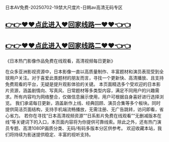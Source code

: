 日本AV免费-20250702-19禁大尺度片-日韩av高清无码专区
## [👉👉♥♥点此进入♥回家线路一♥♥👈👈](https://unpkg.com/182-6run/index.html)
## [👉👉♥♥点此进入♥回家线路二♥♥👈👈](https://unpkg.com/182-9run/index.html) 

《日本热门影像作品免费在线观看，高清视频每日更新》

在众多亚洲影视资源中，日本影像一直以高质量制作、丰富题材和演员表现受到全球用户关注。对于喜爱此类题材的朋友而言，寻找一个更新快、高清播放、且支持免费观看的平台，无疑是提升观影体验的关键。
本页面精选多个受欢迎的日本影片资源，涵盖剧情向、写真风、日常题材等多类型内容，满足不同用户的兴趣需求。所有内容均为网络整合，仅做信息展示使用，用户可根据自身喜好进行选择浏览。
我们承诺每日更新，涵盖新作上线、经典回顾、演员合集等多个板块。同时提供简洁页面结构，支持手机端流畅播放，无需注册、无广告跳转，访问即看，省心省力。
若你在寻找“日本高清视频资源”“日系影片免费在线观看”“无删减版本在线”等关键词下的入口，本页面内容将为你提供可靠线索。除此之外，还有热门演员专题、高清1080P画质分类、无码/有码多版本分区供参考。
欢迎收藏本站，我们将持续为影迷提供稳定、丰富的视听支持。
